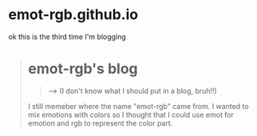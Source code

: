 # emot-rgb.github.io
 ok this is the third time I'm blogging

># emot-rgb's blog 
>> --> (I don't know what I should put in a blog, bruh!!) 
>
> I still memeber where the name "emot-rgb" came from. I wanted to mix emotions with colors so I thought that I could use emot for emotion and rgb to represent the color part.





